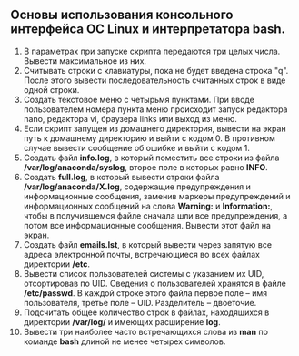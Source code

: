 ## Основы использования консольного интерфейса ОС Linux и интерпретатора bash. 
1) В параметрах при запуске скрипта передаются три целых числа. Вывести максимальное из них.
2) Считывать строки с клавиатуры, пока не будет введена строка "q". После этого вывести последовательность считанных строк в виде одной строки.
3) Создать текстовое меню с четырьмя пунктами. При вводе пользователем номера пункта меню происходит запуск редактора nano, редактора vi, браузера links или выход из меню.
4) Если скрипт запущен из домашнего директория, вывести на экран путь к домашнему директорию и выйти с кодом 0. В противном случае вывести сообщение об ошибке и выйти с кодом 1.
5) Создать файл **info.log**, в который поместить все строки из файла **/var/log/anaconda/syslog**, второе поле в которых равно **INFO**.
6) Создать **full.log**, в который вывести строки файла **/var/log/anaconda/X.log**, содержащие предупреждения и информационные сообщения, заменив маркеры предупреждений и информационных сообщений на слова **Warning:** и **Information:**, чтобы в получившемся файле сначала шли все предупреждения, а потом все информационные сообщения. Вывести этот файл на экран.
7) Создать файл **emails.lst**, в который вывести через запятую все адреса электронной почты, встречающиеся во всех файлах директории **/etc**.
8) Вывести список пользователей системы с указанием их UID, отсортировав по UID. Сведения о пользователей хранятся в файле **/etc/passwd**. В каждой строке этого файла первое поле – имя пользователя, третье поле – UID. Разделитель – двоеточие.
9) Подсчитать общее количество строк в файлах, находящихся в директории **/var/log/** и имеющих расширение **log**.
10) Вывести три наиболее часто встречающихся слова из **man** по команде **bash** длиной не менее четырех символов.
